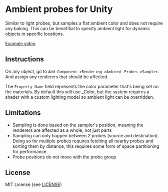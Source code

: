 # Ambient probes for Unity
Similar to light probes, but samples a flat ambient color and does not require any baking. This can be benefitial to specify ambient light for dynamic objects in specific locations.

[Example video](https://gfycat.com/mixedethicalindianglassfish)

Instructions
------------

On any object, go to `Add Component->Rendering->Ambient Probes->Sampler`. And assign any renderers that should be affected. 

The `Property Name` field represents the color parameter that's being set on the materials. By default this will use _Color, but the system requires a shader with a custom lighting model so ambient light can be overridden.

Limitations
-------
- Sampling is done based on the sampler's position, meaning the renderers are affected as a whole, not just parts
- Sampling can only happen between 2 probes (source and destination). Doing so for multiple probes requires fetching all nearby probes and sorting them by distance, this requires some form of space partitioning for performance.
- Probe positions do not move with the probe group

License
-------
MIT License (see [LICENSE](LICENSE.md))